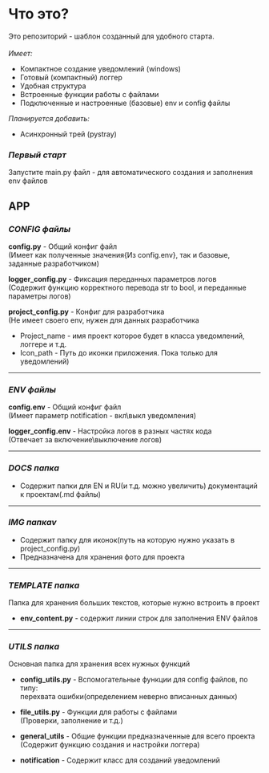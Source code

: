 # Что это?
Это репозиторий - шаблон созданный для удобного старта.<br><br>
*Имеет:*
- Компактное создание уведомлений (windows)
- Готовый (компактный) логгер
- Удобная структура
- Встроенные функции работы с файлами
- Подключенные и настроенные (базовые) env и config файлы
  
*Планируется добавить:*
- Асинхронный трей (pystray)


### *Первый старт*
Запустите main.py файл - для автоматического создания и заполнения env файлов

## APP
### *CONFIG файлы*
<b>config.py</b> - Общий конфиг файл<br>
(Имеет как полученные значения{Из config.env}, так и базовые, заданные разработчиком)

<b>logger_config.py</b> - Фиксация переданных параметров логов<br>
(Содержит функцию корректного перевода str to bool, и переданные параметры логов)

<b>project_config.py</b> - Конфиг для разработчика<br>
(Не имеет своего env, нужен для данных разработчика<br>
- Project_name - имя проект которое будет в класса уведомлений, логгере и т.д.<br>
- Icon_path - Путь до иконки приложения. Пока только для уведомлений)

---

### *ENV файлы*
<b>config.env</b> - Общий конфиг файл<br>
(Имеет параметр notification - вкл\выкл уведомления)

<b>logger_config.env</b> - Настройка логов в разных частях кода<br>
(Отвечает за включение\выключение логов)

---

### *DOCS папка*
- Содержит папки для EN и RU(и т.д. можно увеличить) документаций к проектам(.md файлы)

---

### *IMG папкаv*
- Содержит папку для иконок(путь на которую нужно указать в project_config.py)
- Предназначена для хранения фото для проекта
  
---

### *TEMPLATE папка*
Папка для хранения больших текстов, которые нужно встроить в проект
- <b>env_content.py</b> - содержит линии строк для заполнения ENV файлов
  
---

### *UTILS папка*
Основная папка для хранения всех нужных функций
- <b>config_utils.py</b> - Вспомогательные функции для config файлов, по типу:<br>
перехвата ошибки(определением неверно вписанных данных)

- <b>file_utils.py</b> - Функции для работы с файлами<br>
(Проверки, заполнение и т.д.)

- <b>general_utils</b> - Общие функции предназначенные для всего проекта<br>
(Содержит функцию создания и настройки логгера)

- <b>notification</b> - Содержит класс для созданий уведомлений

